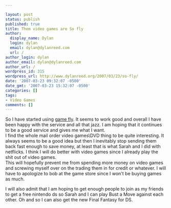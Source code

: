 ```yaml
---

layout: post
status: publish
published: true
title: Them video games are So fly
author:
  display_name: Dylan
  login: dylan
  email: dylan@dylanreed.com
  url: /
author_login: dylan
author_email: dylan@dylanreed.com
author_url: /
wordpress_id: 315
wordpress_url: http://www.dylanreed.org/2007/03/23/so-fly/
date: '2007-03-23 09:32:07 -0500'
date_gmt: '2007-03-23 15:32:07 -0500'
categories: []
tags:
- Video Games
comments: []
---
```


So I have started using [game fly][1]. It seems to work good and overall I have been happy with the service and all that jazz. I am hoping that it continues to be a good service and gives me what I want.  
I find the whole mail order video games\DVD thing to be quite interesting. It always seems to be a good idea but then I inevitably stop sending them back fast enough to save money, at least that is what Sarah and I did with netflicks. I think I will do better with video games since I already play the shit out of video games.  
This will hopefully prevent me from spending more money on video games and screwing myself over on the trading them in for credit or whatever. I will have to apologize to bob at the game store since I won't be buying games as much.

   [1]: http://friends.gamefly.com/r/291e96fc2aa3102a919d

I will also admit that I am hoping to get enough people to join as my friends to get a free nintendo ds so Sarah and I can play Bust a Move against each other. Oh and so I can also get the new Final Fantasy for DS.
